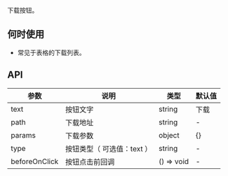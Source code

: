 下载按钮。

## 何时使用

- 常见于表格的下载列表。

## API

| 参数 | 说明 | 类型 | 默认值 |
| --- | --- | --- | --- |
| text | 按钮文字 | string | 下载 |
| path | 下载地址 | string | - |
| params | 下载参数 | object | {} |
| type | 按钮类型（ 可选值：text ） | string | - |
| beforeOnClick | 按钮点击前回调 | () => void | - |